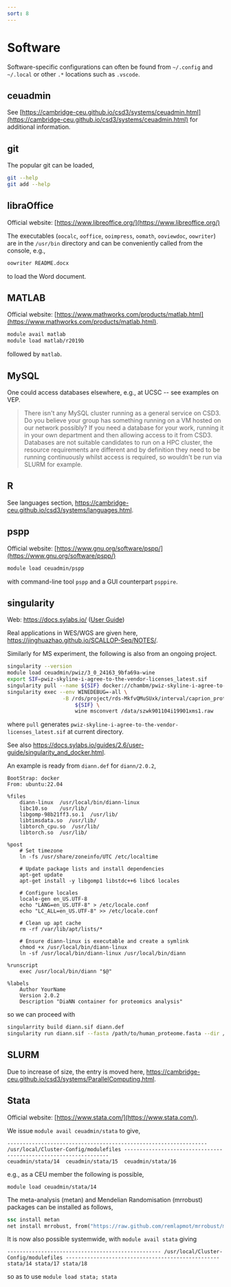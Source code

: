 ```yaml
---
sort: 8
---
```


# Software

Software-specific configurations can often be found from `~/.config` and `~/.local` or other `.*` locations such as `.vscode`.

## ceuadmin

See [https://cambridge-ceu.github.io/csd3/systems/ceuadmin.html](https://cambridge-ceu.github.io/csd3/systems/ceuadmin.html) for additional information.

## git

The popular git can be loaded,

```bash
git --help
git add --help
```

## libraOffice

Official website: [https://www.libreoffice.org/](https://www.libreoffice.org/)

The executables (`oocalc`, `ooffice`, `ooimpress`, `oomath`, `ooviewdoc`, `oowriter`) are in the `/usr/bin` directory and can be conveniently called from the console, e.g.,

```bash
oowriter README.docx
```

to load the Word document.

## MATLAB

Official website: [https://www.mathworks.com/products/matlab.html](https://www.mathworks.com/products/matlab.html).

```bash
module avail matlab
module load matlab/r2019b
```

followed by `matlab`.

## MySQL

One could access databases elsewhere, e.g., at UCSC -- see examples on VEP.

> There isn't any MySQL cluster running as a general service on CSD3. Do you believe your group has something running on a VM hosted on our network possibly? If you need a database for your work, running it in your own department and then allowing access to it from CSD3. Databases are not suitable candidates to run on a HPC cluster, the resource requirements are different and by definition they need to be running continuously whilst access is required, so wouldn't be run via SLURM for example.

## R

See languages section, <https://cambridge-ceu.github.io/csd3/systems/languages.html>.

## pspp

Official website: [https://www.gnu.org/software/pspp/](https://www.gnu.org/software/pspp/)

```bash
module load ceuadmin/pspp
```

with command-line tool `pspp` and a GUI counterpart `psppire`.

## singularity

Web: <https://docs.sylabs.io/> ([User Guide](https://docs.sylabs.io/guides/3.5/user-guide/index.html#))

Real applications in WES/WGS are given here, <https://jinghuazhao.github.io/SCALLOP-Seq/NOTES/>.

Similarly for MS experiment, the following is also from an ongoing project.

```bash
singularity --version
module load ceuadmin/pwiz/3_0_24163_9bfa69a-wine
export SIF=pwiz-skyline-i-agree-to-the-vendor-licenses_latest.sif
singularity pull --name ${SIF} docker://chambm/pwiz-skyline-i-agree-to-the-vendor-licenses
singularity exec --env WINEDEBUG=-all \
                  -B /rds/project/rds-MkfvQMuSUxk/interval/caprion_proteomics/spectral_library_ZWK/:/data \
                      ${SIF} \
                      wine msconvert /data/szwk901104i19901xms1.raw
```

where `pull` generates `pwiz-skyline-i-agree-to-the-vendor-licenses_latest.sif` at current directory.

See also <https://docs.sylabs.io/guides/2.6/user-guide/singularity_and_docker.html>.

An example is ready from `diann.def` for `diann/2.0.2`,

```
BootStrap: docker
From: ubuntu:22.04

%files
    diann-linux  /usr/local/bin/diann-linux
    libc10.so    /usr/lib/
    libgomp-98b21ff3.so.1  /usr/lib/
    libtimsdata.so  /usr/lib/
    libtorch_cpu.so  /usr/lib/
    libtorch.so  /usr/lib/

%post
    # Set timezone
    ln -fs /usr/share/zoneinfo/UTC /etc/localtime

    # Update package lists and install dependencies
    apt-get update
    apt-get install -y libgomp1 libstdc++6 libc6 locales

    # Configure locales
    locale-gen en_US.UTF-8
    echo "LANG=en_US.UTF-8" > /etc/locale.conf
    echo "LC_ALL=en_US.UTF-8" >> /etc/locale.conf

    # Clean up apt cache
    rm -rf /var/lib/apt/lists/*

    # Ensure diann-linux is executable and create a symlink
    chmod +x /usr/local/bin/diann-linux
    ln -sf /usr/local/bin/diann-linux /usr/local/bin/diann

%runscript
    exec /usr/local/bin/diann "$@"

%labels
    Author YourName
    Version 2.0.2
    Description "DiaNN container for proteomics analysis"
```

so we can proceed with

```bash
singularrity build diann.sif diann.def
singularity run diann.sif --fasta /path/to/human_proteome.fasta --dir /path/to/data/ --out output.txt
```

## SLURM

Due to increase of size, the entry is moved here, <https://cambridge-ceu.github.io/csd3/systems/ParallelComputing.html>.

## Stata

Official website: [https://www.stata.com/](https://www.stata.com/).

We issue `module avail ceuadmin/stata` to give,

```
----------------------------------------------------------------- /usr/local/Cluster-Config/modulefiles -----------------------------------------------------------------
ceuadmin/stata/14  ceuadmin/stata/15  ceuadmin/stata/16
```

e.g., as a CEU member the following is possible,

```
module load ceuadmin/stata/14
```

The meta-analysis (metan) and Mendelian Randomisation (mrrobust) packages can be installed as follows,

```stata
ssc install metan
net install mrrobust, from("https://raw.github.com/remlapmot/mrrobust/master/") replace
```

It is now also possible systemwide, with `module avail stata` giving

```
-------------------------------------------------- /usr/local/Cluster-Config/modulefiles --------------------------------------------------
stata/14 stata/17 stata/18
```

so as to use `module load stata; stata`
